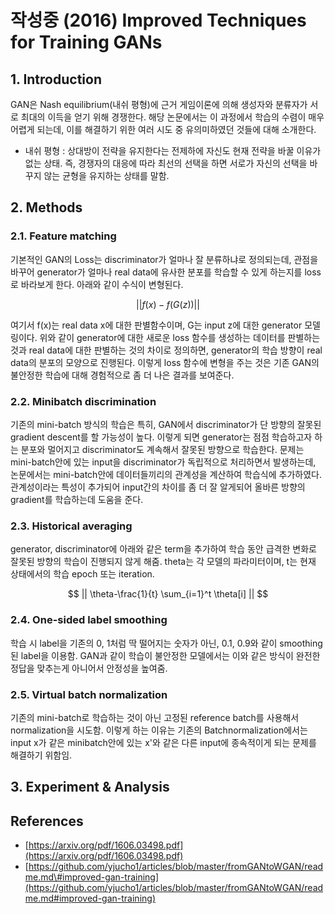 # 작성중 \(2016\) Improved Techniques for Training GANs

## 1. Introduction

GAN은 Nash equilibrium\(내쉬 평형\)에 근거 게임이론에 의해 생성자와 분류자가 서로 최대의 이득을 얻기 위해 경쟁한다. 해당 논문에서는 이 과정에서 학습의 수렴이 매우 어렵게 되는데, 이를 해결하기 위한 여러 시도 중 유의미하였던 것들에 대해 소개한다.

* 내쉬 평형 : 상대방이 전략을 유지한다는 전제하에 자신도 현재 전략을 바꿀 이유가 없는 상태. 즉, 경쟁자의 대응에 따라 최선의 선택을 하면 서로가 자신의 선택을 바꾸지 않는 균형을 유지하는 상태를 말함.

## 2. Methods

### 2.1. Feature matching

기본적인 GAN의 Loss는 discriminator가 얼마나 잘 분류하냐로 정의되는데, 관점을 바꾸어 generator가 얼마나 real data에 유사한 분포를 학습할 수 있게 하는지를 loss로 바라보게 한다. 아래와 같이 수식이 변형된다.

$$
|| {f(x) - f(G(z))} ||
$$

여기서 f\(x\)는 real data x에 대한 판별함수이며, G는 input z에 대한 generator 모델링이다. 위와 같이 generator에 대한 새로운 loss 함수를 생성하는 데이터를 판별하는 것과 real data에 대한 판별하는 것의 차이로 정의하면, generator의 학습 방향이 real data의 분포의 모양으로 진행된다. 이렇게 loss 함수에 변형을 주는 것은 기존 GAN의 불안정한 학습에 대해 경험적으로 좀 더 나은 결과를 보여준다.

### 2.2. Minibatch discrimination

기존의 mini-batch 방식의 학습은 특히, GAN에서 discriminator가 단 방향의 잘못된 gradient descent를 할 가능성이 높다. 이렇게 되면 generator는 점점 학습하고자 하는 분포와 멀어지고 discriminator도 계속해서 잘못된 방향으로 학습한다. 문제는 mini-batch안에 있는 input을 discriminator가 독립적으로 처리하면서 발생하는데, 논문에서는 mini-batch안에 데이터들끼리의 관계성을 계산하여 학습식에 추가하였다. 관계성이라는 특성이 추가되어 input간의 차이를 좀 더 잘 알게되어 올바른 방향의 gradient를 학습하는데 도움을 준다.

### 2.3. Historical averaging

generator, discriminator에 아래와 같은 term을 추가하여 학습 동안 급격한 변화로 잘못된 방향의 학습이 진행되지 않게 해줌. theta는 각 모델의 파라미터이며, t는 현재 상태에서의 학습 epoch 또는 iteration.

$$
|| \theta-\frac{1}{t} \sum_{i=1}^t \theta[i] ||
$$

### 2.4. One-sided label smoothing

학습 시 label을 기존의 0, 1처럼 딱 떨어지는 숫자가 아닌, 0.1, 0.9와 같이 smoothing된 label을 이용함. GAN과 같이 학습이 불안정한 모델에서는 이와 같은 방식이 완전한 정답을 맞추는게 아니어서 안정성을 높여줌.

### 2.5. Virtual batch normalization

기존의 mini-batch로 학습하는 것이 아닌 고정된 reference batch를 사용해서 normalization을 시도함. 이렇게 하는 이유는 기존의 Batchnormalization에서는 input x가 같은 minibatch안에 있는 x'와 같은 다른 input에 종속적이게 되는 문제를 해결하기 위함임.

## 3. Experiment & Analysis



## References

* [https://arxiv.org/pdf/1606.03498.pdf](https://arxiv.org/pdf/1606.03498.pdf)
* [https://github.com/yjucho1/articles/blob/master/fromGANtoWGAN/readme.md\#improved-gan-training](https://github.com/yjucho1/articles/blob/master/fromGANtoWGAN/readme.md#improved-gan-training)

